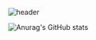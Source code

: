 ![header](https://capsule-render.vercel.app/api?type=slice&color=random&height=100&section=header&text=&fontSize=40)

![Anurag's GitHub stats](https://github-readme-stats.vercel.app/api?username=Jyebin&show_icons=true&theme=buefy)
